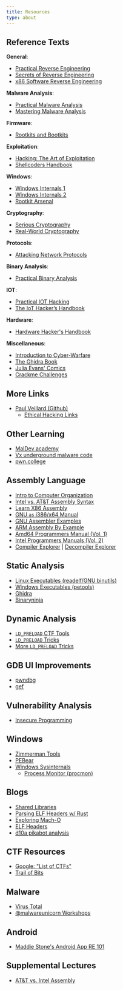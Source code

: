 ```yaml
---
title: Resources
type: about
---
```


## Reference Texts

**General**:

- [Practical Reverse Engineering](https://www.amazon.com/Practical-Reverse-Engineering-Reversing-Obfuscation/dp/1118787315)
- [Secrets of Reverse Engineering](https://www.amazon.com/Reversing-Secrets-Engineering-Eldad-Eilam/dp/0764574817/)
- [x86 Software Reverse Engineering](https://www.amazon.com/dp/1394199880/)

**Malware Analysis**:

- [Practical Malware Analysis](https://www.amazon.com/Practical-Malware-Analysis-Hands-Dissecting/dp/1593272901/)
- [Mastering Malware Analysis](https://www.amazon.com/Mastering-Malware-Analysis-practical-cybercrime)

**Firmware**:

- [Rootkits and Bootkits](https://www.amazon.com/Rootkits-Bootkits-Reversing-Malware-Generation/dp/1593277164)

**Exploitation**:

- [Hacking: The Art of Exploitation](https://www.amazon.com/Hacking-Art-Exploitation-Jon-Erickson/dp/1593271441/)
- [Shellcoders Handbook](https://www.amazon.com/Shellcoders-Handbook-Discovering-Exploiting-Security/dp/047008023X)

**Windows**:

- [Windows Internals 1](https://www.amazon.com/Windows-Internals-Part-architecture-management/dp/0735684189/)
- [Windows Internals 2](https://www.amazon.com/Windows-Internals-Part-2-7th/dp/0135462401/)
- [Rootkit Arsenal](https://www.amazon.com/Rootkit-Arsenal-Escape-Evasion-Corners/dp/144962636X/)

**Cryptography**:

- [Serious Cryptography](https://www.amazon.com/Serious-Cryptography-Practical-Introduction-Encryption/dp/1593278268)
- [Real-World Cryptography](https://www.amazon.com/dp/1617296716/)

**Protocols**:

- [Attacking Network Protocols](https://www.amazon.com/Attacking-Network-Protocols-Analysis-Exploitation/dp/1593277504/)

**Binary Analysis**:

- [Practical Binary Analysis](https://www.amazon.com/Practical-Binary-Analysis-Instrumentation-Disassembly/dp/1593279124/)

**IOT**:

- [Practical IOT Hacking](https://nostarch.com/practical-iot-hacking)
- [The IoT Hacker’s Handbook](https://link.springer.com/book/10.1007/978-1-4842-4300-8)

**Hardware**:

- [Hardware Hacker's Handbook](https://nostarch.com/hardwarehacking)

**Miscellaneous**:

- [Introduction to Cyber-Warfare](https://www.amazon.com/Introduction-Cyber-Warfare-Multidisciplinary-Paulo-Shakarian/dp/0124078141)
- [The Ghidra Book](https://www.amazon.com/Ghidra-Book-Definitive-Guide/dp/1718501021)
- [Julia Evans' Comics](https://wizardzines.com/comics/)
- [Crackme Challenges](https://crackmes.one)

## More Links

- [Paul Veillard (Github)](https://github.com/paulveillard)
  - [Ethical Hacking Links](https://github.com/paulveillard/cybersecurity-ethical-hacking/blob/main/README.md)

## Other Learning

- [MalDev academy](https://maldevacademy.com/)
- [Vx underground malware code](https://github.com/vxunderground/MalwareSourceCode)
- [pwn.college](https://pwn.college/program-security/reverse-engineering)

## Assembly Language

- [Intro to Computer Organization](https://nostarch.com/introcomporg)
- [Intel vs. AT&T Assembly Syntax](https://imada.sdu.dk/u/kslarsen/dm546/Material/IntelnATT.htm)
- [Learn X86 Assembly](https://patshaughnessy.net/2016/11/26/learning-to-read-x86-assembly-language)
- [GNU `as` i386/x64 Manual](https://sourceware.org/binutils/docs/as/i386_002dDependent.html)
- [GNU Assembler Examples](https://cs.lmu.edu/~ray/notes/gasexamples/)
- [ARM Assembly By Example](https://armasm.com/docs/getting-to-hello-world/basics/)
- [Amd64 Programmers Manual (Vol. 1)](https://www.amd.com/content/dam/amd/en/documents/processor-tech-docs/programmer-references/24592.pdf)
- [Intel Programmers Manuals (Vol. 2)](https://www.intel.com/content/www/us/en/developer/articles/technical/intel-sdm.html)
- [Compiler Explorer](https://godbolt.org/) |
  [Decompiler Explorer](https://dogbolt.org)

## Static Analysis

- [Linux Executables (readelf/GNU binutils)](http://www.gnu.org/software/binutils/)
- [Windows Executables (petools)](https://petoolse.github.io/petools/)
- [Ghidra](https://ghidra-sre.org)
- [Binaryninja](https://binary.ninja)

## Dynamic Analysis

- [`LD_PRELOAD` CTF Tools](https://github.com/zardus/preeny)
- [`LD_PRELOAD` Tricks](https://rafalcieslak.wordpress.com/2013/04/02/dynamic-linker-tricks-using-ld_preload-to-cheat-inject-features-and-investigate-programs/)
- [More `LD_PRELOAD` Tricks](https://www.goldsborough.me/c/low-level/kernel/2016/08/29/16-48-53-the_-ld_preload-_trick/)

## GDB UI Improvements

- [pwndbg](https://pwndbg.re/)
- [gef](https://hugsy.github.io/gef)

## Vulnerability Analysis

- [Insecure Programming](https://web.archive.org/web/20071022095147/http://community.core-sdi.com/~gera/InsecureProgramming/)

## Windows

- [Zimmerman Tools](https://ericzimmerman.github.io/#!index.md)
- [PEBear](https://hshrzd.wordpress.com/pe-bear/)
- [Windows Sysinternals](https://learn.microsoft.com/en-us/sysinternals/)
  - [Process Monitor (procmon)](https://learn.microsoft.com/en-us/sysinternals/downloads/procmon)

## Blogs

- [Shared Libraries](https://amir.rachum.com/shared-libraries/)
- [Parsing ELF Headers w/ Rust](https://fasterthanli.me/series/making-our-own-executable-packer/part-1)
- [Exploring Mach-O](https://gpanders.com/blog/exploring-mach-o-part-1/)
- [ELF Headers](https://medium.com/@allypetitt/reverse-engineering-analyzing-headers-23dc84075cd)
- [d10a pikabot analysis](https://d01a.github.io/pikabot/#dynamic-api-resolving)

## CTF Resources

- [Google: "List of CTFs"](https://github.com/apsdehal/awesome-ctf)
- [Trail of Bits](https://trailofbits.github.io/ctf/)

## Malware

- [Virus Total](https://www.virustotal.com)
- [@malwareunicorn Workshops](https://malwareunicorn.org/#/workshops)

## Android

- [Maddie Stone's Android App RE 101](https://www.ragingrock.com/AndroidAppRE/)

## Supplemental Lectures

- [AT&T vs. Intel Assembly](/schedule/lectures/supplemental/asm-syntax/)
